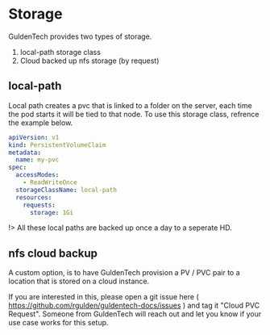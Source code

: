 # Storage

GuldenTech provides two types of storage.

1. local-path storage class
2. Cloud backed up nfs storage (by request)

## local-path

Local path creates a pvc that is linked to a folder on the server, each time the pod starts it will be tied to that node. To use this storage class, refrence the example below.

```yaml
apiVersion: v1
kind: PersistentVolumeClaim
metadata:
  name: my-pvc
spec:
  accessModes:
    - ReadWriteOnce
  storageClassName: local-path
  resources:
    requests:
      storage: 1Gi
```

!> All these local paths are backed up once a day to a seperate HD.

## nfs cloud backup

A custom option, is to have GuldenTech provision a PV / PVC pair to a location that is stored on a cloud instance.

If you are interested in this, please open a git issue here ( https://github.com/rgulden/guldentech-docs/issues ) and tag it "Cloud PVC Request". Someone from GuldenTech will reach out and let you know if your use case works for this setup.
